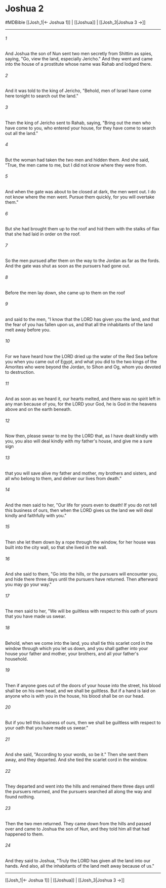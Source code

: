 # Joshua 2
#MDBible
[[Josh_1|← Joshua 1]] | [[Joshua]] | [[Josh_3|Joshua 3 →]]

***

###### 1 

And Joshua the son of Nun sent two men secretly from Shittim as spies, saying, "Go, view the land, especially Jericho." And they went and came into the house of a prostitute whose name was Rahab and lodged there. 

###### 2 

And it was told to the king of Jericho, "Behold, men of Israel have come here tonight to search out the land." 

###### 3 

Then the king of Jericho sent to Rahab, saying, "Bring out the men who have come to you, who entered your house, for they have come to search out all the land." 

###### 4 

But the woman had taken the two men and hidden them. And she said, "True, the men came to me, but I did not know where they were from. 

###### 5 

And when the gate was about to be closed at dark, the men went out. I do not know where the men went. Pursue them quickly, for you will overtake them." 

###### 6 

But she had brought them up to the roof and hid them with the stalks of flax that she had laid in order on the roof. 

###### 7 

So the men pursued after them on the way to the Jordan as far as the fords. And the gate was shut as soon as the pursuers had gone out. 

###### 8 

Before the men lay down, she came up to them on the roof 

###### 9 

and said to the men, "I know that the LORD has given you the land, and that the fear of you has fallen upon us, and that all the inhabitants of the land melt away before you. 

###### 10 

For we have heard how the LORD dried up the water of the Red Sea before you when you came out of Egypt, and what you did to the two kings of the Amorites who were beyond the Jordan, to Sihon and Og, whom you devoted to destruction. 

###### 11 

And as soon as we heard it, our hearts melted, and there was no spirit left in any man because of you, for the LORD your God, he is God in the heavens above and on the earth beneath. 

###### 12 

Now then, please swear to me by the LORD that, as I have dealt kindly with you, you also will deal kindly with my father's house, and give me a sure sign 

###### 13 

that you will save alive my father and mother, my brothers and sisters, and all who belong to them, and deliver our lives from death." 

###### 14 

And the men said to her, "Our life for yours even to death! If you do not tell this business of ours, then when the LORD gives us the land we will deal kindly and faithfully with you." 

###### 15 

Then she let them down by a rope through the window, for her house was built into the city wall, so that she lived in the wall. 

###### 16 

And she said to them, "Go into the hills, or the pursuers will encounter you, and hide there three days until the pursuers have returned. Then afterward you may go your way." 

###### 17 

The men said to her, "We will be guiltless with respect to this oath of yours that you have made us swear. 

###### 18 

Behold, when we come into the land, you shall tie this scarlet cord in the window through which you let us down, and you shall gather into your house your father and mother, your brothers, and all your father's household. 

###### 19 

Then if anyone goes out of the doors of your house into the street, his blood shall be on his own head, and we shall be guiltless. But if a hand is laid on anyone who is with you in the house, his blood shall be on our head. 

###### 20 

But if you tell this business of ours, then we shall be guiltless with respect to your oath that you have made us swear." 

###### 21 

And she said, "According to your words, so be it." Then she sent them away, and they departed. And she tied the scarlet cord in the window. 

###### 22 

They departed and went into the hills and remained there three days until the pursuers returned, and the pursuers searched all along the way and found nothing. 

###### 23 

Then the two men returned. They came down from the hills and passed over and came to Joshua the son of Nun, and they told him all that had happened to them. 

###### 24 

And they said to Joshua, "Truly the LORD has given all the land into our hands. And also, all the inhabitants of the land melt away because of us." 

***

[[Josh_1|← Joshua 1]] | [[Joshua]] | [[Josh_3|Joshua 3 →]]
